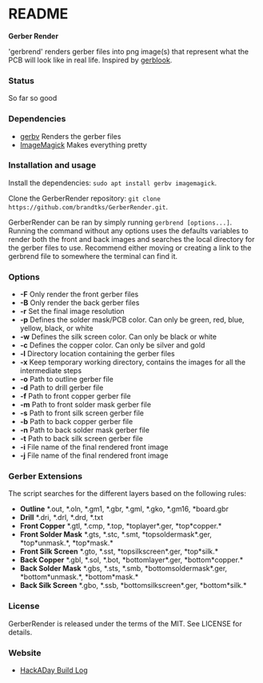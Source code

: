 README
======
**Gerber Render**

'gerbrend' renders gerber files into png image(s) that represent what the PCB will look like in real life. Inspired by [gerblook](gerblook.org).

### Status
So far so good

### Dependencies
 * [gerbv](http://gerbv.geda-project.org/) Renders the gerber files
 * [ImageMagick](https://www.imagemagick.org) Makes everything pretty
 
### Installation and usage
Install the dependencies: `sudo apt install gerbv imagemagick`. 

Clone the GerberRender repository: `git clone https://github.com/brandtks/GerberRender.git`.

GerberRender can be ran by simply running `gerbrend [options...]`. Running the command without any options uses the defaults variables to render both the front and back images and searches the local directory for the gerber files to use. Recommend either moving or creating a link to the gerbrend file to somewhere the terminal can find it. 

### Options
 * __-F__ Only render the front gerber files
 * __-B__ Only render the back gerber files
 * __-r__ Set the final image resolution
 * __-p__ Defines the solder mask/PCB color. Can only be green, red, blue, yellow, black, or white
 * __-w__ Defines the silk screen color. Can only be black or white
 * __-c__ Defines the copper color. Can only be silver and gold
 * __-l__ Directory location containing the gerber files
 * __-x__ Keep temporary working directory, contains the images for all the intermediate steps
 * __-o__ Path to outline gerber file
 * __-d__ Path to drill gerber file
 * __-f__ Path to front copper gerber file
 * __-m__ Path to front solder mask gerber file
 * __-s__ Path to front silk screen gerber file
 * __-b__ Path to back copper gerber file
 * __-n__ Path to back solder mask gerber file
 * __-t__ Path to back silk screen gerber file
 * __-i__ File name of the final rendered front image
 * __-j__ File name of the final rendered front image
 
### Gerber Extensions
The script searches for the different layers based on the following rules:

 * __Outline__ \*.out, \*.oln, \*.gm1, \*.gbr, \*.gml, \*.gko, \*.gm16, \*board.gbr
 * __Drill__ \*.dri, \*.drl, \*.drd, \*.txt
 * __Front Copper__ \*.gtl, \*.cmp, \*.top, \*toplayer\*.ger, \*top\*copper.\*
 * __Front Solder Mask__ \*.gts, \*.stc, \*.smt, \*topsoldermask\*.ger, \*top\*unmask.\*, \*top\*mask.\*
 * __Front Silk Screen__ \*.gto, \*.sst, \*topsilkscreen\*.ger, \*top\*silk.\*
 * __Back Copper__ \*.gbl, \*.sol, \*.bot, \*bottomlayer\*.ger, \*bottom\*copper.\*
 * __Back Solder Mask__ \*.gbs, \*.sts, \*.smb, \*bottomsoldermask\*.ger, \*bottom\*unmask.\*, \*bottom\*mask.\*
 * __Back Silk Screen__ \*.gbo, \*.ssb, \*bottomsilkscreen\*.ger, \*bottom\*silk.\*

### License
GerberRender is released under the terms of the MIT. See LICENSE for details.

### Website
 * [HackADay Build Log]()
